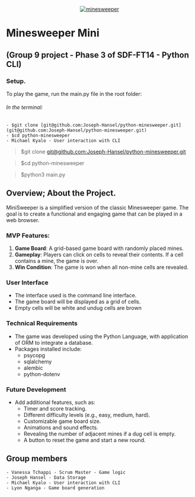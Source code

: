 <p align="center"><a href="https://group-9-minesweeper-project.vercel.app/" target="_blank"><img src="https://encrypted-tbn0.gstatic.com/images?q=tbn:ANd9GcRCwIdCYJnRmDUQnpDKNvY31bHNh_3NevoPjg&s" alt="minesweeper"></a></p>

# Minesweeper Mini

## (Group 9 project - Phase 3 of SDF-FT14 - Python CLI)

### Setup.

To play the game, run the main.py file in the root folder:

###### In the terminal:

    - $git clone [git@github.com:Joseph-Hansel/python-minesweeper.git](git@github.com:Joseph-Hansel/python-minesweeper.git)
    - $cd python-minesweeper
    - Michael Kyalo - User interaction with CLI

   >$git clone [git@github.com:Joseph-Hansel/python-minesweeper.git](git@github.com:Joseph-Hansel/python-minesweeper.git)

   >$cd python-minesweeper

   >$python3 main.py


## Overview; About the Project.

MiniSweeper is a simplified version of the classic Minesweeper game. The goal is to create a functional and engaging game that can be played in a web browser.

### MVP Features:

1. **Game Board**: A grid-based game board with randomly placed mines.
2. **Gameplay**: Players can click on cells to reveal their contents. If a cell contains a mine, the game is over.
3. **Win Condition**: The game is won when all non-mine cells are revealed.

### User Interface

- The interface used is the command line interface.
- The game board will be displayed as a grid of cells.
- Empty cells will be white and undug cells are brown

### Technical Requirements

- The game was developed using the Python Language, with application of ORM to integrate a database.
- Packages installed include:
    * psycopg
    * sqlalchemy
    * alembic
    * python-dotenv

### Future Development

- Add additional features, such as:
    - Timer and score tracking.
    - Different difficulty levels (e.g., easy, medium, hard).
    - Customizable game board size.
    - Animations and sound effects.
    - Revealing the number of adjacent mines if a  dug cell is empty.
    - A button to reset the game and start a new round.
    
## Group members

    - Vanessa Tchappi - Scrum Master - Game logic
    - Joseph Hansel - Data Storage
    - Michael Kyalo - User interaction with CLI
    - Lyon Nganga - Game board generation